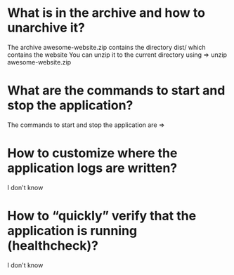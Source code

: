 # What is in the archive and how to unarchive it?
The archive awesome-website.zip contains the directory dist/ which contains the website
You can unzip it to the current directory using => unzip awesome-website.zip
# What are the commands to start and stop the application?
The commands to start and stop the application are => 
# How to customize where the application logs are written?
I don't know
# How to “quickly” verify that the application is running (healthcheck)?
I don't know
